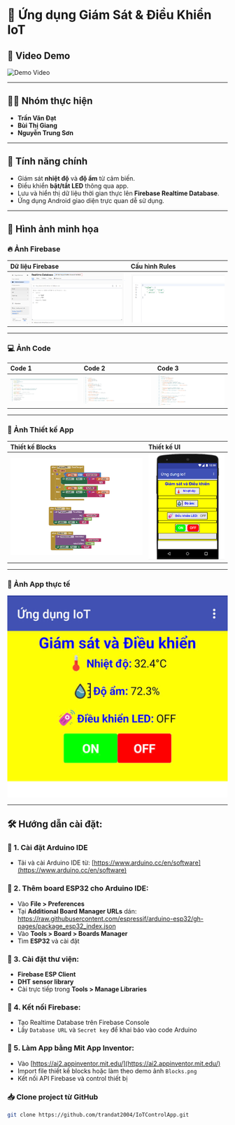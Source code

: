 
# 📱 Ứng dụng Giám Sát & Điều Khiển IoT

## 🎥 Video Demo

 ![Demo Video](./VideoDemo/videoDemo.gif)

---

## 👨‍💻 Nhóm thực hiện

- **Trần Văn Đạt**
- **Bùi Thị Giang**
- **Nguyễn Trung Sơn**

---

## 📌 Tính năng chính

- Giám sát **nhiệt độ** và **độ ẩm** từ cảm biến.
- Điều khiển **bật/tắt LED** thông qua app.
- Lưu và hiển thị dữ liệu thời gian thực lên **Firebase Realtime Database**.
- Ứng dụng Android giao diện trực quan dễ sử dụng.

---

## 📸 Hình ảnh minh họa

### 🔥 Ảnh Firebase
| Dữ liệu Firebase | Cấu hình Rules |
|:----------------|:---------------|
| ![Firebase Data](./Image/Firebase_Data.png) | ![Firebase Rules](./Image/firebase_rules.png) |

---

### 💻 Ảnh Code
| Code 1 | Code 2 | Code 3 |
|:-------|:-------|:-------|
| ![Code 1](./Image/code1.png) | ![Code 2](./Image/code2.png) | ![Code 3](./Image/code3.png) |

---

### 📱 Ảnh Thiết kế App
| Thiết kế Blocks | Thiết kế UI |
|:----------------|:------------|
| ![Blocks](./Image/Blocks.png) | ![Designer](./Image/Designer.png) |

---

### 📱 Ảnh App thực tế
![App](./Image/app.jpg)

---

## 🛠️ Hướng dẫn cài đặt:

### 📌 1. Cài đặt Arduino IDE
- Tải và cài Arduino IDE từ: [https://www.arduino.cc/en/software](https://www.arduino.cc/en/software)

### 📌 2. Thêm board ESP32 cho Arduino IDE:
- Vào **File > Preferences**
- Tại **Additional Board Manager URLs** dán: https://raw.githubusercontent.com/espressif/arduino-esp32/gh-pages/package_esp32_index.json
- Vào **Tools > Board > Boards Manager**
- Tìm **ESP32** và cài đặt

### 📌 3. Cài đặt thư viện:
- **Firebase ESP Client**
- **DHT sensor library**
- Cài trực tiếp trong **Tools > Manage Libraries**

### 📌 4. Kết nối Firebase:
- Tạo Realtime Database trên Firebase Console
- Lấy `Database URL` và `Secret key` để khai báo vào code Arduino

### 📌 5. Làm App bằng Mit App Inventor:
- Vào [https://ai2.appinventor.mit.edu/](https://ai2.appinventor.mit.edu/)
- Import file thiết kế blocks hoặc làm theo demo ảnh `Blocks.png`
- Kết nối API Firebase và control thiết bị

### 📥 Clone project từ GitHub

```bash
git clone https://github.com/trandat2004/IoTControlApp.git
```
